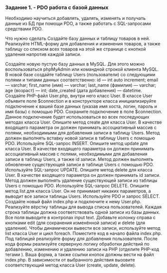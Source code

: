 ### Задание 1. - PDO работа с базой данных

Необходимо научиться добавлять, удалять, изменять и получать данные из БД при помощи PDO, а также работать с SQL-запросами средствами PDO.

Что нужно сделать
Создайте базу данных и таблицу товаров в ней.   
Реализуйте HTML-форму для добавления и изменения товаров, а также таблицу со списком всех товаров на этой же странице с кнопкой удаления напротив каждой записи.  

Создайте новую пустую базу данных в MySQL. Для этого можно воспользоваться phpMyAdmin или командной строкой клиента MySQL.  
В новой базе создайте таблицу Users (пользователи) со следующими полями и типами данных соответственно:
id — int auto increment;
email — varchar;
first_name (имя) — varchar; 
last_name (фамилия) — varchar; 
age (возраст) — int; 
date_created (дата добавления) — datetime.
Создайте PHP-файл User.php, внутри него класс User. В классе User объявите поле $connection и в конструкторе класса инициализируйте подключение к вашей базе данных (указав имя хоста, логин, пароль и имя базы) с помощью PDO. Сохраните подключение в поле $connection. Данное подключение будет использоваться во всех последующих методах класса User.
Опишите метод create для класса User. В качестве входящего параметра он должен принимать ассоциативный массив с полями, необходимыми для добавления записи в таблицу Users. Метод должен выполнять вставку новой записи в таблицу Users с помощью PDO. Используйте SQL-запрос INSERT.
Опишите метод update для класса User. В качестве входящего параметра он должен принимать ассоциативный массив с полями, необходимыми для добавления записи в таблицу Users, а также id записи. Метод должен выполнять обновление существующей записи в таблице Users с помощью PDO. Используйте SQL-запрос UPDATE.
Опишите метод delete для класса User. В качестве входящего параметра он должен принимать id записи. Метод должен выполнять удаление существующей записи из таблицы Users с помощью PDO. Используйте SQL-запрос DELETE.
Опишите метод list для класса User. Он не принимает никаких параметров, а выводит все записи таблицы Users. Используйте PDO и запрос SELECT.
Создайте новый файл index.php и подключите к нему User.php.
Реализуйте вёрстку таблицы для вывода списка пользователей. Каждая строка таблицы должна соответствовать одной записи из базы данных. Все поля выводите в контролах input text. Добавьте колонку справа с кнопками edit (для сохранения изменённой записи) и delete (для удаления). Чтобы динамически вывести все записи, используйте метод list класса User и цикл foreach. Поместите код в начало файла index.php.
Под таблицей реализуйте форму для добавления пользователя.
После кода формы реализуйте серверную логику обработки действий по добавлению, изменению и удалению записи на PHP (отделите PHP-код тегами <?php ?>). 
Ваша форма, а также ссылки кнопок должны вести на файл index.php.
В зависимости от выбранного действия вызовите соответствующий метод класса User (create, update, delete). 

